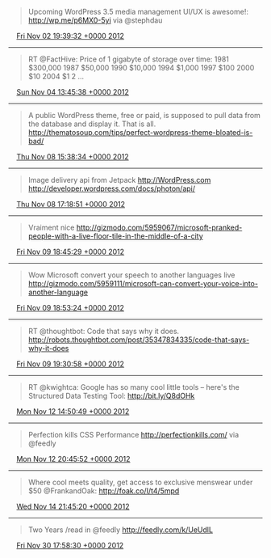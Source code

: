 > Upcoming WordPress 3.5 media management UI/UX is awesome!: http://wp.me/p6MX0-5yi via @stephdau

<img src="/media/tweet.ico" width="12" /> [Fri Nov 02 19:39:32 +0000 2012](https://twitter.com/eduplessis/status/264451695650693120)

----

> RT @FactHive: Price of 1 gigabyte of storage over time:
> 1981 $300,000
> 1987 $50,000
> 1990 $10,000
> 1994 $1,000
> 1997 $100
> 2000 $10
> 2004 $1
> 2 ...

<img src="/media/tweet.ico" width="12" /> [Sun Nov 04 13:45:38 +0000 2012](https://twitter.com/eduplessis/status/265087410562547713)

----

> A public WordPress theme, free or paid, is supposed to pull data from the database and display it. That is all. http://thematosoup.com/tips/perfect-wordpress-theme-bloated-is-bad/

<img src="/media/tweet.ico" width="12" /> [Thu Nov 08 15:38:34 +0000 2012](https://twitter.com/eduplessis/status/266565384172347392)

----

> Image delivery api from Jetpack http://WordPress.com http://developer.wordpress.com/docs/photon/api/

<img src="/media/tweet.ico" width="12" /> [Thu Nov 08 17:18:51 +0000 2012](https://twitter.com/eduplessis/status/266590619558899712)

----

> Vraiment nice http://gizmodo.com/5959067/microsoft-pranked-people-with-a-live-floor-tile-in-the-middle-of-a-city

<img src="/media/tweet.ico" width="12" /> [Fri Nov 09 18:45:29 +0000 2012](https://twitter.com/eduplessis/status/266974811035672576)

----

> Wow Microsoft convert your speech to another languages live http://gizmodo.com/5959111/microsoft-can-convert-your-voice-into-another-language

<img src="/media/tweet.ico" width="12" /> [Fri Nov 09 18:53:24 +0000 2012](https://twitter.com/eduplessis/status/266976802914840577)

----

> RT @thoughtbot: Code that says why it does. http://robots.thoughtbot.com/post/35347834335/code-that-says-why-it-does

<img src="/media/tweet.ico" width="12" /> [Fri Nov 09 19:30:58 +0000 2012](https://twitter.com/eduplessis/status/266986256922198017)

----

> RT @kwightca: Google has so many cool little tools – here's the Structured Data Testing Tool: http://bit.ly/Q8dOHk

<img src="/media/tweet.ico" width="12" /> [Mon Nov 12 14:50:49 +0000 2012](https://twitter.com/eduplessis/status/268002917204783104)

----

> Perfection kills CSS Performance http://perfectionkills.com/ via @feedly

<img src="/media/tweet.ico" width="12" /> [Mon Nov 12 20:45:52 +0000 2012](https://twitter.com/eduplessis/status/268092268672581633)

----

> Where cool meets quality, get access to exclusive menswear under $50 @FrankandOak: http://foak.co/I/t4/5mpd

<img src="/media/tweet.ico" width="12" /> [Wed Nov 14 21:45:20 +0000 2012](https://twitter.com/eduplessis/status/268832008761905153)

----

> Two Years /read in @feedly http://feedly.com/k/UeUdlL

<img src="/media/tweet.ico" width="12" /> [Fri Nov 30 17:58:30 +0000 2012](https://twitter.com/eduplessis/status/274573133283999744)